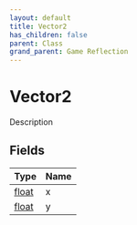 ```yaml
---
layout: default
title: Vector2
has_children: false
parent: Class
grand_parent: Game Reflection
---
```

# Vector2
Description 

## Fields
| Type | Name |
|:-------------|:--------------|
| [float](/game-reflection/components/float.md) | x |
| [float](/game-reflection/components/float.md) | y |

